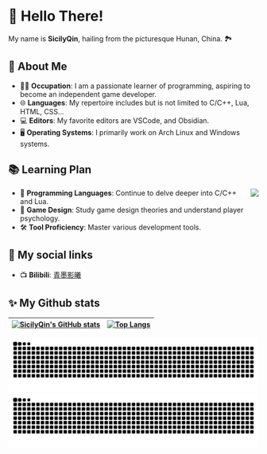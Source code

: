 # 👋 Hello There!

My name is **SicilyQin**, hailing from the picturesque Hunan, China. 🏞️

## 🥳 About Me

- 👨‍💻 **Occupation**: I am a passionate learner of programming, aspiring to become an independent game developer.
- 🌐 **Languages**: My repertoire includes but is not limited to C/C++, Lua, HTML, CSS...
- 💻 **Editors**: My favorite editors are VSCode, and Obsidian.
- 🖥️ **Operating Systems**: I primarily work on Arch Linux and Windows systems.

## 📚 Learning Plan

<img align="right" src="https://count.getloli.com/get/@:SicilyQin?theme=rule34">

- 📖 **Programming Languages**: Continue to delve deeper into C/C++ and Lua.
- 🎨 **Game Design**: Study game design theories and understand player psychology.
- 🛠️ **Tool Proficiency**: Master various development tools.
  
## 🔗 My social links

- 📺️ **Bilibili**: [青墨影曦](https://space.bilibili.com/430824400?spm_id_from=333.1007.0.0)
## ✨ My Github stats

| [![SicilyQin's GitHub stats](https://github-readme-stats.vercel.app/api?username=SicilyQin&show_icons=true&count_private=true)](https://github.com/SicilyQin)| [![Top Langs](https://github-readme-stats.vercel.app/api/top-langs/?username=SicilyQin&layout=compact)](https://github.com/SicilyQin) |
| ---------------------------------------------------------------------------------- | --------------------------------------------------------------------------------------------------------------------------------------------------------- |

![github contribution grid snake animation](https://raw.githubusercontent.com/shahradelahi/shahradelahi/output/github-contribution-grid-snake-dark.svg#gh-dark-mode-only)
![github contribution grid snake animation](https://raw.githubusercontent.com/shahradelahi/shahradelahi/output/github-contribution-grid-snake.svg#gh-light-mode-only)
